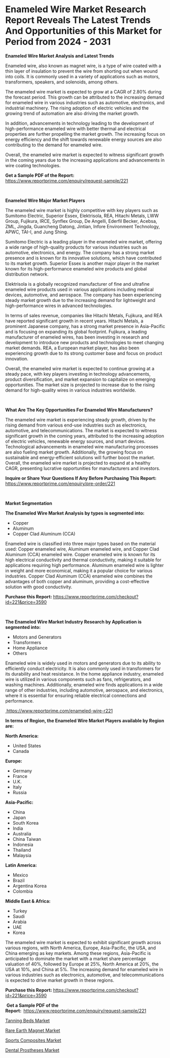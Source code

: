 <p><h1>Enameled Wire Market Research Report Reveals The Latest Trends And Opportunities of this Market for Period from 2024 - 2031</h1></p><p><strong>Enameled Wire Market Analysis and Latest Trends</strong></p>
<p><p>Enameled wire, also known as magnet wire, is a type of wire coated with a thin layer of insulation to prevent the wire from shorting out when wound into coils. It is commonly used in a variety of applications such as motors, transformers, speakers, and solenoids, among others.</p><p>The enameled wire market is expected to grow at a CAGR of 2.80% during the forecast period. This growth can be attributed to the increasing demand for enameled wire in various industries such as automotive, electronics, and industrial machinery. The rising adoption of electric vehicles and the growing trend of automation are also driving the market growth.</p><p>In addition, advancements in technology leading to the development of high-performance enameled wire with better thermal and electrical properties are further propelling the market growth. The increasing focus on energy efficiency and the shift towards renewable energy sources are also contributing to the demand for enameled wire.</p><p>Overall, the enameled wire market is expected to witness significant growth in the coming years due to the increasing applications and advancements in wire coating technologies.</p></p>
<p><strong>Get a Sample PDF of the Report:&nbsp;</strong> <a href="https://www.reportprime.com/enquiry/request-sample/221">https://www.reportprime.com/enquiry/request-sample/221</a></p>
<p>&nbsp;</p>
<p><strong>Enameled Wire Major Market Players</strong></p>
<p><p>The enameled wire market is highly competitive with key players such as Sumitomo Electric, Superior Essex, Elektrisola, REA, Hitachi Metals, LWW Group, Fujikura, IRCE, Synflex Group, De Angelli, Ederfil Becker, Acebsa, ZML, Jingda, Guancheng Datong, Jintian, Infore Environment Technology, APWC, TAI-I, and Jung Shing.</p><p>Sumitomo Electric is a leading player in the enameled wire market, offering a wide range of high-quality products for various industries such as automotive, electronics, and energy. The company has a strong market presence and is known for its innovative solutions, which have contributed to its market growth. Superior Essex is another major player in the market known for its high-performance enameled wire products and global distribution network.</p><p>Elektrisola is a globally recognized manufacturer of fine and ultrafine enameled wire products used in various applications including medical devices, automotive, and aerospace. The company has been experiencing steady market growth due to the increasing demand for lightweight and high-performance wires in advanced technologies.</p><p>In terms of sales revenue, companies like Hitachi Metals, Fujikura, and REA have reported significant growth in recent years. Hitachi Metals, a prominent Japanese company, has a strong market presence in Asia-Pacific and is focusing on expanding its global footprint. Fujikura, a leading manufacturer of enameled wires, has been investing in research and development to introduce new products and technologies to meet changing market demands. REA, a European market player, has also been experiencing growth due to its strong customer base and focus on product innovation.</p><p>Overall, the enameled wire market is expected to continue growing at a steady pace, with key players investing in technology advancements, product diversification, and market expansion to capitalize on emerging opportunities. The market size is projected to increase due to the rising demand for high-quality wires in various industries worldwide.</p></p>
<p>&nbsp;</p>
<p><strong>What Are The Key Opportunities For Enameled Wire Manufacturers?</strong></p>
<p><p>The enameled wire market is experiencing steady growth, driven by the rising demand from various end-use industries such as electronics, automotive, and telecommunications. The market is expected to witness significant growth in the coming years, attributed to the increasing adoption of electric vehicles, renewable energy sources, and smart devices. Technological advancements in enameled wire manufacturing processes are also fueling market growth. Additionally, the growing focus on sustainable and energy-efficient solutions will further boost the market. Overall, the enameled wire market is projected to expand at a healthy CAGR, presenting lucrative opportunities for manufacturers and investors.</p></p>
<p><strong>Inquire or Share Your Questions If Any Before Purchasing This Report:</strong> <a href="https://www.reportprime.com/enquiry/pre-order/221">https://www.reportprime.com/enquiry/pre-order/221</a></p>
<p>&nbsp;</p>
<p><strong>Market Segmentation</strong></p>
<p><strong>The Enameled Wire Market Analysis by types is segmented into:</strong></p>
<p><ul><li>Copper</li><li>Aluminum</li><li>Copper Clad Aluminum (CCA)</li></ul></p>
<p><p>Enameled wire is classified into three major types based on the material used: Copper enameled wire, Aluminum enameled wire, and Copper Clad Aluminum (CCA) enameled wire. Copper enameled wire is known for its high electrical conductivity and thermal conductivity, making it suitable for applications requiring high performance. Aluminum enameled wire is lighter in weight and more economical, making it a popular choice for various industries. Copper Clad Aluminum (CCA) enameled wire combines the advantages of both copper and aluminum, providing a cost-effective solution with good conductivity.</p></p>
<p><strong>Purchase this Report:&nbsp;</strong><a href="https://www.reportprime.com/checkout?id=221&price=3590">https://www.reportprime.com/checkout?id=221&price=3590</a></p>
<p>&nbsp;</p>
<p><strong>The Enameled Wire Market Industry Research by Application is segmented into:</strong></p>
<p><ul><li>Motors and Generators</li><li>Transformers</li><li>Home Appliance</li><li>Others</li></ul></p>
<p><p>Enameled wire is widely used in motors and generators due to its ability to efficiently conduct electricity. It is also commonly used in transformers for its durability and heat resistance. In the home appliance industry, enameled wire is utilized in various components such as fans, refrigerators, and washing machines. Additionally, enameled wire finds applications in a wide range of other industries, including automotive, aerospace, and electronics, where it is essential for ensuring reliable electrical connections and performance.</p></p>
<p><a href="https://www.reportprime.com/enameled-wire-r221">&nbsp;https://www.reportprime.com/enameled-wire-r221</a></p>
<p><strong>In terms of Region, the Enameled Wire Market Players available by Region are:</strong></p>
<p>
    <p> <strong> North America: </strong>
        <ul>
            <li>United States</li>
            <li>Canada</li>
        </ul>
        </p> 
    <p> <strong> Europe: </strong>
        <ul>
            <li>Germany</li>
            <li>France</li>
            <li>U.K.</li>
            <li>Italy</li>
            <li>Russia</li>
        </ul>
        </p> 
    <p> <strong> Asia-Pacific: </strong>
        <ul>
            <li>China</li>
            <li>Japan</li>
            <li>South Korea</li>
            <li>India</li>
            <li>Australia</li>
            <li>China Taiwan</li>
            <li>Indonesia</li>
            <li>Thailand</li>
            <li>Malaysia</li>
        </ul>
        </p> 
    <p> <strong> Latin America: </strong>
        <ul>
            <li>Mexico</li>
            <li>Brazil</li>
            <li>Argentina Korea</li>
            <li>Colombia</li>
        </ul>
        </p> 
    <p> <strong> Middle East & Africa: </strong>
        <ul>
            <li>Turkey</li>
            <li>Saudi</li>
            <li>Arabia</li>
            <li>UAE</li>
            <li>Korea</li>
        </ul>
    </p>
    </p>
<p><p>The enameled wire market is expected to exhibit significant growth across various regions, with North America, Europe, Asia-Pacific, the USA, and China emerging as key markets. Among these regions, Asia-Pacific is anticipated to dominate the market with a market share percentage valuation of 40%, followed by Europe at 25%, North America at 20%, the USA at 10%, and China at 5%. The increasing demand for enameled wire in various industries such as electronics, automotive, and telecommunications is expected to drive market growth in these regions.</p></p>
<p><strong>Purchase this Report: </strong><a href="https://www.reportprime.com/checkout?id=221&price=3590">https://www.reportprime.com/checkout?id=221&price=3590</a></p>
<p>&nbsp;<strong>Get a Sample PDF of the Report:&nbsp;&nbsp;</strong><a href="https://www.reportprime.com/enquiry/request-sample/221">https://www.reportprime.com/enquiry/request-sample/221</a></p>
<p><strong></strong></p>
<p><p><a href="https://medium.com/@aprilhirthe/tanning-beds-market-size-is-growing-at-cagr-of-9-7-24682574912a?postPublishedType=initial">Tanning Beds Market</a></p><p><a href="https://github.com/msLonKoss78/Market-Research-Report-List-1/blob/main/rare-earth-magnet-market.md">Rare Earth Magnet Market</a></p><p><a href="https://github.com/lairestrong/Market-Research-Report-List-1/blob/main/sports-composites-market.md">Sports Composites Market</a></p><p><a href="https://medium.com/@ruhinayunsa/global-dental-prostheses-market-analysis-trends-forecasts-and-growth-opportunities-2024-2031-823bf00fa289">Dental Prostheses Market</a></p></p>